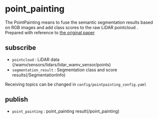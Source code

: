 # point_painting
The PointPainting means to fuse the semantic segmentation results based  
on RGB images and add class scores to the raw LiDAR pointcloud .
Prepared with reference to [the original paper](https://arxiv.org/pdf/1911.10150.pdf)

## subscribe
- `pointcloud` : LiDAR data  (/wamv/sensors/lidars/lidar_wamv_sensor/points)
- `segmentation_result` : Segmentation class and score results(/SegmentationInfo)

Receiving topics can be changed in `config/pointpainting_config.yaml`

## publish
- `point_painting` : point_painting result(/point_painting)
